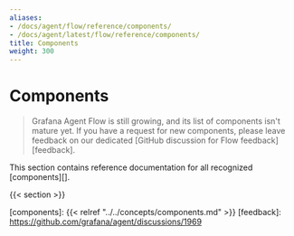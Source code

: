 ```yaml
---
aliases:
- /docs/agent/flow/reference/components/
- /docs/agent/latest/flow/reference/components/
title: Components
weight: 300
---
```


# Components

> Grafana Agent Flow is still growing, and its list of components isn't mature
> yet. If you have a request for new components, please leave feedback on our
> dedicated [GitHub discussion for Flow feedback][feedback].

This section contains reference documentation for all recognized
[components][].

{{< section >}}

[components]: {{< relref "../../concepts/components.md" >}}
[feedback]: https://github.com/grafana/agent/discussions/1969
